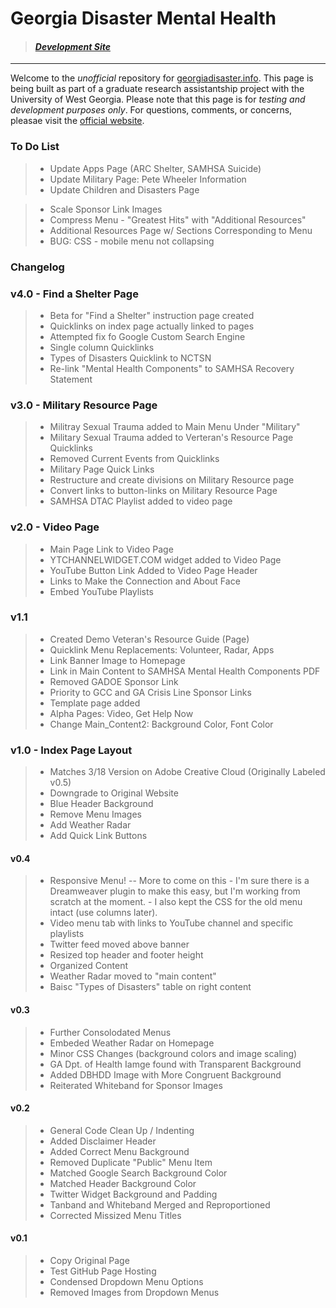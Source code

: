 # Georgia Disaster Mental Health

> #### [*Development Site*](http://grandtheftjiujitsu.github.io/gadisaster-dev/#)

--------------------------------
Welcome to the *unofficial* repository for [georgiadisaster.info](http://georgiadisaster.info).  This page is being built as part of a graduate research assistantship project with the University of West Georgia.
Please note that this page is for *testing and development purposes only*.  For questions, comments, or concerns, pleasae visit the [official website](http://georgiadisaster.info).

### To Do List
> * Update Apps Page (ARC Shelter, SAMHSA Suicide)
> * Update Military Page:  Pete Wheeler Information
> * Update Children and Disasters Page

> * Scale Sponsor Link Images
> * Compress Menu - "Greatest Hits" with "Additional Resources"
> * Additional Resources Page w/ Sections Corresponding to Menu 
> * BUG:  CSS - mobile menu not collapsing

### Changelog
### v4.0 - Find a Shelter Page
> * Beta for "Find a Shelter" instruction page created 
> * Quicklinks on index page actually linked to pages
> * Attempted fix fo Google Custom Search Engine
> * Single column Quicklinks
> * Types of Disasters Quicklink to NCTSN
> * Re-link "Mental Health Components" to SAMHSA Recovery Statement

### v3.0 - Military Resource Page
> * Militray Sexual Trauma added to Main Menu Under "Military"
> * Military Sexual Trauma added to Verteran's Resource Page Quicklinks 
> * Removed Current Events from Quicklinks
> * Military Page Quick Links
> * Restructure and create divisions on Military Resource page 
> * Convert links to button-links on Military Resource Page 
> * SAMHSA DTAC Playlist added to video page

### v2.0 - Video Page
> * Main Page Link to Video Page
> * YTCHANNELWIDGET.COM widget added to Video Page
> * YouTube Button Link Added to Video Page Header
> * Links to Make the Connection and About Face
> * Embed YouTube Playlists

### v1.1
> * Created Demo Veteran's Resource Guide (Page)
> * Quicklink Menu Replacements:  Volunteer, Radar, Apps
> * Link Banner Image to Homepage
> * Link in Main Content to SAMHSA Mental Health Components PDF
> * Removed GADOE Sponsor Link
> * Priority to GCC and GA Crisis Line Sponsor Links
> * Template page added
> * Alpha Pages:  Video, Get Help Now
> * Change Main_Content2: Background Color, Font Color

### v1.0 - Index Page Layout
> * Matches 3/18 Version on Adobe Creative Cloud (Originally Labeled v0.5)
> * Downgrade to Original Website 
> * Blue Header Background 
> * Remove Menu Images
> * Add Weather Radar
> * Add Quick Link Buttons 

#### v0.4
> * Responsive Menu! -- More to come on this 
    - I'm sure there is a Dreamweaver plugin to make this easy, but I'm working from scratch at the moment.
    - I also kept the CSS for the old menu intact (use columns later).
> * Video menu tab with links to YouTube channel and specific playlists
> * Twitter feed moved above banner
> * Resized top header and footer height
> * Organized <head> Content
> * Weather Radar moved to "main content"
> * Baisc "Types of Disasters" table on right content

#### v0.3
> * Further Consolodated Menus
> * Embeded Weather Radar on Homepage
> * Minor CSS Changes (background colors and image scaling)
> * GA Dpt. of Health Iamge found with Transparent Background
> * Added DBHDD Image with More Congruent Background
> * Reiterated Whiteband for Sponsor Images

#### v0.2
> * General Code Clean Up / Indenting
> * Added Disclaimer Header
> * Added Correct Menu Background
> * Removed Duplicate "Public" Menu Item
> * Matched Google Search Background Color
> * Matched Header Background Color
> * Twitter Widget Background and Padding
> * Tanband and Whiteband Merged and Reproportioned
> * Corrected Missized Menu Titles

#### v0.1
> * Copy Original Page
> * Test GitHub Page Hosting
> * Condensed Dropdown Menu Options
> * Removed Images from Dropdown Menus

